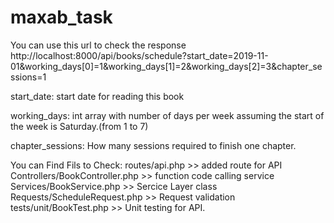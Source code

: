 # maxab_task

You can use this url to check the response http://localhost:8000/api/books/schedule?start_date=2019-11-01&working_days[0]=1&working_days[1]=2&working_days[2]=3&chapter_sessions=1

start_date: start date for reading this book

working_days: int array with number of days per week assuming the start of the week is Saturday.(from 1 to 7)

chapter_sessions: How many sessions required to finish one chapter.

You can Find Fils to Check: 
routes/api.php >> added route for API 
Controllers/BookController.php >> function code calling service
Services/BookService.php >> Sercice Layer class
Requests/ScheduleRequest.php >> Request validation
tests/unit/BookTest.php >> Unit testing for API.

